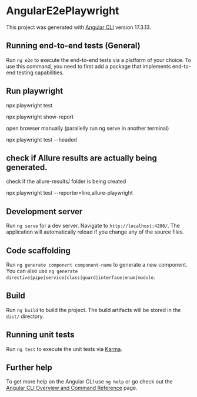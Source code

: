 # AngularE2ePlaywright

This project was generated with [Angular CLI](https://github.com/angular/angular-cli) version 17.3.13.

## Running end-to-end tests (General)

Run `ng e2e` to execute the end-to-end tests via a platform of your choice. To use this command, you need to first add a package that implements end-to-end testing capabilities.

## Run playwright

npx playwright test

npx playwright show-report

open browser manually (parallelly run ng serve in another terminal)

npx playwright test --headed


## check if Allure results are actually being generated.

check if the allure-results/ folder is being created 

npx playwright test --reporter=line,allure-playwright


## Development server

Run `ng serve` for a dev server. Navigate to `http://localhost:4200/`. The application will automatically reload if you change any of the source files.

## Code scaffolding

Run `ng generate component component-name` to generate a new component. You can also use `ng generate directive|pipe|service|class|guard|interface|enum|module`.

## Build

Run `ng build` to build the project. The build artifacts will be stored in the `dist/` directory.

## Running unit tests

Run `ng test` to execute the unit tests via [Karma](https://karma-runner.github.io).


## Further help

To get more help on the Angular CLI use `ng help` or go check out the [Angular CLI Overview and Command Reference](https://angular.io/cli) page.
